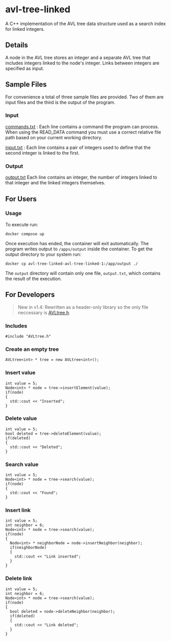 # avl-tree-linked

A C++ implementation of the AVL tree data structure used as a search index for linked integers.
  
## Details

A node in the AVL tree stores an integer and a separate AVL tree that includes integers linked to the node's integer. Links between integers are specified as input.

## Sample Files

For convenience a total of three sample files are provided. Two of them are input files and the third is the output of the program.

### Input

[commands.txt](input/commands.txt) :  Each line contains a command the program can process. When using the READ_DATA command you must use a correct relative file path based on your current working directory.
  
[input.txt](input/input.txt) :  Each line contains a pair of integers used to define that the second integer is linked to the first.

### Output

[output.txt](output/output.txt) Each line contains an integer, the number of integers linked to that integer and the linked integers themselves.

## For Users

### Usage

To execute run:
```
docker compose up
```
Once execution has ended, the container will exit automatically. The program writes output to `/apps/output` inside the container. To get the output directory to your system run:
```
docker cp avl-tree-linked-avl-tree-linked-1:/app/output ./
```
The `output` directory will contain only one file, `output.txt`, which contains the result of the execution.

## For Developers
>New in v1.4: Rewritten as a header-only library so the only file neccessary is [AVLtree.h](src/AVLtree.h).

### Includes

```
#include "AVLtree.h"
```

### Create an empty tree

```
AVLtree<int> * tree = new AVLtree<int>();
```

### Insert value

```
int value = 5;
Node<int> * node = tree->insertElement(value);
if(node)
{
  std::cout << "Inserted";
}
```  

### Delete value

```
int value = 5;
bool deleted = tree->deleteElement(value);
if(deleted)
{
  std::cout << "Deleted";
}
```    

### Search value

```
int value = 5;
Node<int> * node = tree->search(value);
if(node)
{
  std::cout << "Found";
}

```

### Insert link

```
int value = 5;
int neighbor = 6;
Node<int> * node = tree->search(value);
if(node)
{
  Node<int> * neighborNode = node->insertNeighbor(neighbor);
  if(neighborNode)
  {
    std::cout << "Link inserted";
  }
}
```

### Delete link

```
int value = 5;
int neighbor = 6;
Node<int> * node = tree->search(value);
if(node)
{
  bool deleted = node->deleteNeighbor(neighbor);
  if(deleted)
  {
    std::cout << "Link deleted";
  }
}
```

